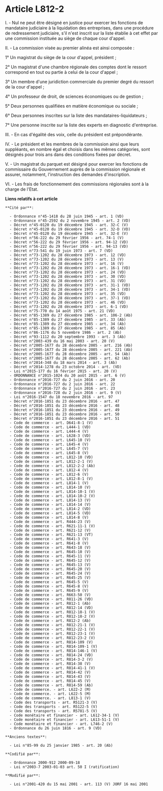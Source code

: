 # Article L812-2

I. - Nul ne peut être désigné en justice pour exercer les fonctions de mandataire judiciaire à la liquidation des
entreprises, dans une procédure de redressement judiciaire, s'il n'est inscrit sur la liste établie à cet effet par une
commission instituée au siège de chaque cour d'appel.

II. - La commission visée au premier alinéa est ainsi composée :

1° Un magistrat du siège de la cour d'appel, président ;

2° Un magistrat d'une chambre régionale des comptes dont le ressort correspond en tout ou partie à celui de la cour d'appel ;

3° Un membre d'une juridiction commerciale du premier degré du ressort de la cour d'appel ;

4° Un professeur de droit, de sciences économiques ou de gestion ;

5° Deux personnes qualifiées en matière économique ou sociale ;

6° Deux personnes inscrites sur la liste des mandataires-liquidateurs ;

7° Une personne inscrite sur la liste des experts en diagnostic d'entreprise.

III. - En cas d'égalité des voix, celle du président est prépondérante.

IV. - Le président et les membres de la commission ainsi que leurs suppléants, en nombre égal et choisis dans les mêmes
catégories, sont désignés pour trois ans dans des conditions fixées par décret.

V. - Un magistrat du parquet est désigné pour exercer les fonctions de commissaire du Gouvernement auprès de la commission
régionale et assurer, notamment, l'instruction des demandes d'inscription.

VI. - Les frais de fonctionnement des commissions régionales sont à la charge de l'Etat.

**Liens relatifs à cet article**

	**Cité par**:

	  - Ordonnance n°45-1418 du 28 juin 1945 - art. 1 (VD)
	  - Ordonnance n°45-2592 du 2 novembre 1945 - art. 2 (VD)
	  - Décret n°45-0120 du 19 décembre 1945 - art. 32-C (V)
	  - Décret n°45-0120 du 19 décembre 1945 - art. 32-D (VD)
	  - Décret n°45-0120 du 19 décembre 1945 - art. 32-E (V)
	  - Décret n°56-222 du 29 février 1956 - art. 74-1 (V)
	  - Décret n°56-222 du 29 février 1956 - art. 94-12 (VD)
	  - Décret n°56-222 du 29 février 1956 - art. 94-13 (VD)
	  - Décret n°73-541 du 19 juin 1973 - art. 7 (VD)
	  - Décret n°73-1202 du 28 décembre 1973 - art. 12 (VD)
	  - Décret n°73-1202 du 28 décembre 1973 - art. 13 (V)
	  - Décret n°73-1202 du 28 décembre 1973 - art. 16 (V)
	  - Décret n°73-1202 du 28 décembre 1973 - art. 16-1 (VD)
	  - Décret n°73-1202 du 28 décembre 1973 - art. 24 (VD)
	  - Décret n°73-1202 du 28 décembre 1973 - art. 30 (VD)
	  - Décret n°73-1202 du 28 décembre 1973 - art. 31 (VD)
	  - Décret n°73-1202 du 28 décembre 1973 - art. 31-1 (VD)
	  - Décret n°73-1202 du 28 décembre 1973 - art. 34-1 (VD)
	  - Décret n°73-1202 du 28 décembre 1973 - art. 35 (VD)
	  - Décret n°73-1202 du 28 décembre 1973 - art. 37-1 (VD)
	  - Décret n°73-1202 du 28 décembre 1973 - art. 46 (VD)
	  - Décret n°73-1202 du 28 décembre 1973 - art. 6-1 (VD)
	  - Décret n°75-770 du 14 août 1975 - art. 21 (VD)
	  - Décret n°85-1389 du 27 décembre 1985 - art. 106-2 (Ab)
	  - Décret n°85-1389 du 27 décembre 1985 - art. 33 (Ab)
	  - Décret n°85-1389 du 27 décembre 1985 - art. 34 (Ab)
	  - Décret n°85-1389 du 27 décembre 1985 - art. 85 (Ab)
	  - Décret n°86-1176 du 5 novembre 1986 - art. 2 (Ab)
	  - Décret n°93-1112 du 20 septembre 1993 - art. 3 (Ab)
	  - Décret n°2003-439 du 16 mai 2003 - art. 20 (V)
	  - Décret n°2005-1677 du 28 décembre 2005 - art. 216 (Ab)
	  - Décret n°2005-1677 du 28 décembre 2005 - art. 221 (Ab)
	  - Décret n°2005-1677 du 28 décembre 2005 - art. 54 (Ab)
	  - Décret n°2005-1677 du 28 décembre 2005 - art. 62 (Ab)
	  - Décret n°2014-348 du 18 mars 2014 - art. 3 (Ab)
	  - Décret n°2014-1278 du 23 octobre 2014 - art. (VD)
	  - Loi n°2015-177 du 16 février 2015 - art. 20 (V)
	  - ORDONNANCE n°2015-1024 du 20 août 2015 - art. 6 (V)
	  - Ordonnance n°2016-727 du 2 juin 2016 - art. 20
	  - Ordonnance n°2016-727 du 2 juin 2016 - art. 22
	  - Ordonnance n°2016-727 du 2 juin 2016 - art. 23
	  - Ordonnance n°2016-728 du 2 juin 2016 - art. 9 (V)
	  - Loi n°2016-1547 du 18 novembre 2016 - art. 97
	  - Décret n°2016-1851 du 23 décembre 2016 - art. 47
	  - Décret n°2016-1851 du 23 décembre 2016 - art. 48
	  - Décret n°2016-1851 du 23 décembre 2016 - art. 49
	  - Décret n°2016-1851 du 23 décembre 2016 - art. 50
	  - Décret n°2016-1851 du 23 décembre 2016 - art. 51
	  - Code de commerce - art. D641-8-1 (V)
	  - Code de commerce - art. L444-1 (VD)
	  - Code de commerce - art. L444-4 (V)
	  - Code de commerce - art. L628-3 (VD)
	  - Code de commerce - art. L645-10 (V)
	  - Code de commerce - art. L645-4 (V)
	  - Code de commerce - art. L645-7 (V)
	  - Code de commerce - art. L645-8 (V)
	  - Code de commerce - art. L812-10 (VD)
	  - Code de commerce - art. L812-2-1 (V)
	  - Code de commerce - art. L812-2-2 (Ab)
	  - Code de commerce - art. L812-4 (V)
	  - Code de commerce - art. L812-6 (V)
	  - Code de commerce - art. L812-8-1 (V)
	  - Code de commerce - art. L814-1 (V)
	  - Code de commerce - art. L814-10 (V)
	  - Code de commerce - art. L814-10-1 (V)
	  - Code de commerce - art. L814-10-2 (V)
	  - Code de commerce - art. L814-13 (V)
	  - Code de commerce - art. L814-14 (V)
	  - Code de commerce - art. L814-2 (VD)
	  - Code de commerce - art. L814-5 (VD)
	  - Code de commerce - art. L814-8 (V)
	  - Code de commerce - art. R444-23 (V)
	  - Code de commerce - art. R621-11-1 (V)
	  - Code de commerce - art. R621-12 (V)
	  - Code de commerce - art. R621-13 (VT)
	  - Code de commerce - art. R641-3 (V)
	  - Code de commerce - art. R641-8 (V)
	  - Code de commerce - art. R643-18 (V)
	  - Code de commerce - art. R645-10 (V)
	  - Code de commerce - art. R645-11 (V)
	  - Code de commerce - art. R645-12 (V)
	  - Code de commerce - art. R645-13 (V)
	  - Code de commerce - art. R645-20 (V)
	  - Code de commerce - art. R645-24 (V)
	  - Code de commerce - art. R645-25 (V)
	  - Code de commerce - art. R645-5 (V)
	  - Code de commerce - art. R645-8 (V)
	  - Code de commerce - art. R645-9 (V)
	  - Code de commerce - art. R663-50 (V)
	  - Code de commerce - art. R811-26 (VD)
	  - Code de commerce - art. R812-1 (Ab)
	  - Code de commerce - art. R812-14 (VD)
	  - Code de commerce - art. R812-18-1 (V)
	  - Code de commerce - art. R812-18-2 (V)
	  - Code de commerce - art. R812-2 (Ab)
	  - Code de commerce - art. R812-21-1 (V)
	  - Code de commerce - art. R812-22-1 (V)
	  - Code de commerce - art. R812-23-1 (V)
	  - Code de commerce - art. R812-23-2 (V)
	  - Code de commerce - art. R814-109 (V)
	  - Code de commerce - art. R814-109-1 (V)
	  - Code de commerce - art. R814-146-1 (V)
	  - Code de commerce - art. R814-24 (VD)
	  - Code de commerce - art. R814-3-2 (V)
	  - Code de commerce - art. R814-38 (V)
	  - Code de commerce - art. R814-41-1 (V)
	  - Code de commerce - art. R814-42 (V)
	  - Code de commerce - art. R814-43 (V)
	  - Code de commerce - art. R814-45 (V)
	  - Code de commerce - art. R814-59 (Ab)
	  - Code de commerce. - art. L622-2 (M)
	  - Code de commerce. - art. L622-5 (M)
	  - Code de commerce. - art. L813-1 (V)
	  - Code des transports - art. R5121-3 (V)
	  - Code des transports - art. R5122-5 (V)
	  - Code des transports - art. R5781-5 (V)
	  - Code monétaire et financier - art. L612-34-1 (V)
	  - Code monétaire et financier - art. L613-51-1 (V)
	  - Code monétaire et financier - art. L746-2 (V)
	  - Ordonnance du 26 juin 1816 - art. 9 (VD)

	**Anciens textes**:

	  - Loi n°85-99 du 25 janvier 1985 - art. 20 (Ab)

	**Codifié par**:

	  - Ordonnance 2000-912 2000-09-18
	  - Loi n°2003-7 2003-01-03 art. 50 I (ratification)

	**Modifié par**:

	  - Loi n°2001-420 du 15 mai 2001 - art. 113 (V) JORF 16 mai 2001
